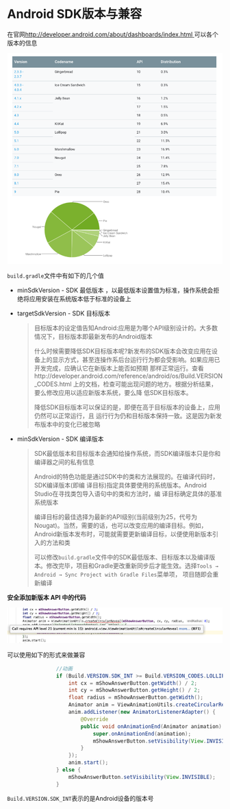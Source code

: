 # Android SDK版本与兼容

在官网[http://developer.android.com/about/dashboards/index.html ](http://developer.android.com/about/dashboards/index.html )可以各个版本的信息

![017](https://github.com/winfredzen/Android-Basic/blob/master/images/017.png)

`build.gradle`文件中有如下的几个值

+ minSdkVersion - SDK 最低版本 ，以最低版本设置值为标准，操作系统会拒绝将应用安装在系统版本低于标准的设备上

+ targetSdkVersion - SDK 目标版本 

  > 目标版本的设定值告知Android:应用是为哪个API级别设计的。大多数情况下，目标版本即最新发布的Android版本 
  >
  > 什么时候需要降低SDK目标版本呢?新发布的SDK版本会改变应用在设备上的显示方式，甚至连操作系后台运行行为都会受影响。如果应用已开发完成，应确认它在新版本上能否如预期 那样正常运行。查看http://developer.android.com/reference/android/os/Build.VERSION_CODES.html 上的文档，检查可能出现问题的地方。根据分析结果，要么修改应用以适应新版本系统，要么降 低SDK目标版本。 
  >
  > 降低SDK目标版本可以保证的是，即便在高于目标版本的设备上，应用仍然可以正常运行，且 运行行为仍和目标版本保持一致。这是因为新发布版本中的变化已被忽略  

+ minSdkVersion - SDK 编译版本 

  > SDK最低版本和目标版本会通知给操作系统，而SDK编译版本只是你和编译器之间的私有信息 
  >
  > Android的特色功能是通过SDK中的类和方法展现的。在编译代码时，SDK编译版本(即编 译目标)指定具体要使用的系统版本。Android Studio在寻找类包导入语句中的类和方法时，编 译目标确定具体的基准系统版本 
  >
  > 编译目标的最佳选择为最新的API级别(当前级别为25，代号为Nougat)。当然，需要的话，也可以改变应用的编译目标。例如，Android新版本发布时，可能就需要更新编译目标，以便使用新版本引入的方法和类 
  >
  > 可以修改`build.gradle`文件中的SDK最低版本、目标版本以及编译版本。修改完毕，项目和Gradle更改重新同步后才能生效。选择`Tools → Android → Sync Project with Gradle Files`菜单项， 项目随即会重新编译 

  

**安全添加新版本 API 中的代码** 

![018](https://github.com/winfredzen/Android-Basic/blob/master/images/018.png)

可以使用如下的形式来做兼容

```java
                //动画
                if (Build.VERSION.SDK_INT >= Build.VERSION_CODES.LOLLIPOP ) {
                    int cx = mShowAnswerButton.getWidth() / 2;
                    int cy = mShowAnswerButton.getHeight() / 2;
                    float radius = mShowAnswerButton.getWidth();
                    Animator anim = ViewAnimationUtils.createCircularReveal(mShowAnswerButton, cx, cy, radius, 0);
                    anim.addListener(new AnimatorListenerAdapter() {
                        @Override
                        public void onAnimationEnd(Animator animation) {
                            super.onAnimationEnd(animation);
                            mShowAnswerButton.setVisibility(View.INVISIBLE);
                        }
                    });
                    anim.start();
                } else {
                    mShowAnswerButton.setVisibility(View.INVISIBLE);
                }
```

`Build.VERSION.SDK_INT`表示的是Android设备的版本号

